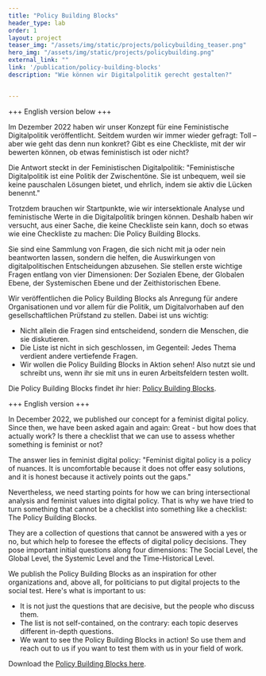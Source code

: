 ```yaml
---
title: "Policy Building Blocks"
header_type: lab
order: 1
layout: project
teaser_img: "/assets/img/static/projects/policybuilding_teaser.png"
hero_img: "/assets/img/static/projects/policybuilding.png"
external_link: ""
link: '/publication/policy-building-blocks'
description: "Wie können wir Digitalpolitik gerecht gestalten?"


---
```


+++ English version below +++ 


<p>
Im Dezember 2022 haben wir unser Konzept für eine Feministische Digitalpolitik veröffentlicht. Seitdem wurden wir immer wieder gefragt: Toll – aber wie geht das denn nun konkret? Gibt es eine Checkliste, mit der wir bewerten können, ob etwas feministisch ist oder nicht? 
</p>

<p>
Die Antwort steckt in der Feministischen Digitalpolitik: "Feministische Digitalpolitik ist eine Politik der Zwischentöne. Sie ist unbequem, weil sie keine pauschalen Lösungen bietet, und ehrlich, indem sie aktiv die Lücken benennt." 
</p>

<p>
Trotzdem brauchen wir Startpunkte, wie wir intersektionale Analyse und feministische Werte in die Digitalpolitik bringen können. Deshalb haben wir versucht, aus einer Sache, die keine Checkliste sein kann, doch so etwas wie eine Checkliste zu machen: Die Policy Building Blocks.
</p>

<p>
Sie sind eine Sammlung von Fragen, die sich nicht mit ja oder nein beantworten lassen, sondern die helfen, die Auswirkungen von digitalpolitischen Entscheidungen abzusehen. Sie stellen erste wichtige Fragen entlang von vier Dimensionen: Der Sozialen Ebene, der Globalen Ebene, der Systemischen Ebene und der Zeithistorischen Ebene. 
</p>

<p>Wir veröffentlichen die Policy Building Blocks als Anregung für andere Organisationen und vor allem für die Politik, um Digitalvorhaben auf den gesellschaftlichen Prüfstand zu stellen. Dabei ist uns wichtig:
<ul>
<li>Nicht allein die Fragen sind entscheidend, sondern die Menschen, die sie diskutieren.</li>
<li>Die Liste ist nicht in sich geschlossen, im Gegenteil: Jedes Thema verdient andere vertiefende Fragen.</li>
<li>Wir wollen die Policy Building Blocks in Aktion sehen! Also nutzt sie und schreibt uns, wenn ihr sie mit uns in euren Arbeitsfeldern testen wollt.</li>
</ul>
</p>

<p>
Die Policy Building Blocks findet ihr hier: <a href="/assets/downloads/PolicyBuildingBlocks_1.Auflage.pdf">Policy Building Blocks</a>. </p>

+++ English version +++

<p>
In December 2022, we published our concept for a feminist digital policy. Since then, we have been asked again and again: Great - but how does that actually work? Is there a checklist that we can use to assess whether something is feminist or not? 
</p>

<p>
The answer lies in feminist digital policy: "Feminist digital policy is a policy of nuances. It is uncomfortable because it does not offer easy solutions, and it is honest because it actively points out the gaps." 
</p>

<p>
Nevertheless, we need starting points for how we can bring intersectional analysis and feminist values into digital policy. That is why we have tried to turn something that cannot be a checklist into something like a checklist: The Policy Building Blocks.
</p>

<p>
They are a collection of questions that cannot be answered with a yes or no, but which help to foresee the effects of digital policy decisions. They pose important initial questions along four dimensions: The Social Level, the Global Level, the Systemic Level and the Time-Historical Level. 
</p>

<p>We publish the Policy Building Blocks as an inspiration for other organizations and, above all, for politicians to put digital projects to the social test. Here's what is important to us:
<ul>
<li>It is not just the questions that are decisive, but the people who discuss them.</li>
<li>The list is not self-contained, on the contrary: each topic deserves different in-depth questions.</li>
<li>We want to see the Policy Building Blocks in action! So use them and reach out to us if you want to test them with us in your field of work.</li>
</ul>
</p>

<p>
Download the <a href="/assets/downloads/PolicyBuildingBlocks_EN.pdf">Policy Building Blocks here</a>. </p>


